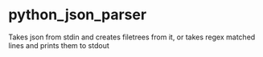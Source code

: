 python_json_parser
==================

Takes json from stdin and creates filetrees from it, or takes regex matched lines and prints them to stdout